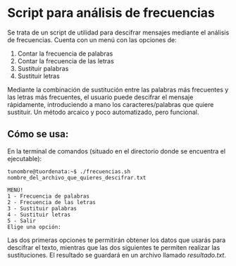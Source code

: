# Script para análisis de frecuencias

Se trata de un script de utilidad para descifrar mensajes mediante el análisis de frecuencias. 
Cuenta con un menú con las opciones de:

1.  Contar la frecuencia de palabras
2.  Contar la frecuencia de las letras
3.  Sustituir palabras
4.  Sustituir letras

Mediante la combinación de sustitución entre las palabras más frecuentes y las letras más frecuentes, el usuario puede descifrar el mensaje rápidamente, introduciendo a mano los caracteres/palabras que quiere sustituir. 
Un método arcaico y poco automatizado, pero funcional.


## Cómo se usa: 

En la terminal de comandos (situado en el directorio donde se encuentra el ejecutable): 

```console
tunombre@tuordenata:~$ ./frecuencias.sh nombre_del_archivo_que_quieres_descifrar.txt
```
```console
MENÚ!
1 - Frecuencia de palabras
2 - Frecuencia de las letras
3 - Sustituir palabras
4 - Sustituir letras
5 - Salir
Elige una opción: 
```

Las dos primeras opciones te permitirán obtener los datos que usarás para descifrar el texto, mientras que las dos siguientes te permiten realizar las sustituciones. El resultado se guardará en un archivo llamado *resultado.txt*.

